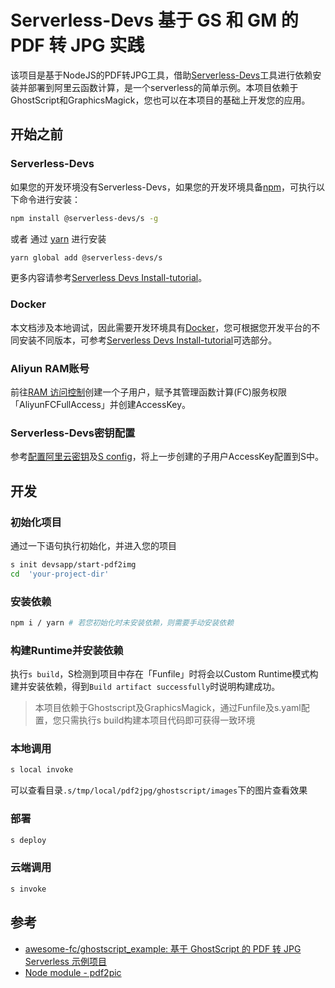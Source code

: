 # Serverless-Devs 基于 GS 和 GM 的 PDF 转 JPG 实践

该项目是基于NodeJS的PDF转JPG工具，借助[Serverless-Devs](https://github.com/Serverless-Devs/Serverless-Devs/blob/master/readme_zh.md)工具进行依赖安装并部署到阿里云函数计算，是一个serverless的简单示例。本项目依赖于GhostScript和GraphicsMagick，您也可以在本项目的基础上开发您的应用。

## 开始之前

### Serverless-Devs

如果您的开发环境没有Serverless-Devs，如果您的开发环境具备[npm](https://www.npmjs.com/)，可执行以下命令进行安装：

```bash
npm install @serverless-devs/s -g
```

或者 通过 [yarn](https://yarnpkg.com/) 进行安装

```bash
yarn global add @serverless-devs/s
```

更多内容请参考[Serverless Devs Install-tutorial](https://github.com/devsapp/fc/blob/main/docs/Getting-started/Install-tutorial.md)。

### Docker

本文档涉及本地调试，因此需要开发环境具有[Docker](https://www.docker.com/)，您可根据您开发平台的不同安装不同版本，可参考[Serverless Devs Install-tutorial](https://github.com/devsapp/fc/blob/main/docs/Getting-started/Install-tutorial.md)可选部分。

### Aliyun RAM账号

前往[RAM 访问控制](https://ram.console.aliyun.com/users)创建一个子用户，赋予其管理函数计算(FC)服务权限「AliyunFCFullAccess」并创建AccessKey。

### Serverless-Devs密钥配置

参考[配置阿里云密钥](https://github.com/devsapp/fc/blob/main/docs/Getting-started/Setting-up-credentials.md)及[S config](http://www.serverless-devs.com/docs/command#config指令)，将上一步创建的子用户AccessKey配置到S中。

## 开发

### 初始化项目

通过一下语句执行初始化，并进入您的项目

```bash
s init devsapp/start-pdf2img
cd 	'your-project-dir'
```

### 安装依赖

```bash
npm i / yarn # 若您初始化时未安装依赖，则需要手动安装依赖
```

### 构建Runtime并安装依赖

执行`s build`，S检测到项目中存在「Funfile」时将会以Custom Runtime模式构建并安装依赖，得到`Build artifact successfully`时说明构建成功。

> 本项目依赖于Ghostscript及GraphicsMagick，通过Funfile及s.yaml配置，您只需执行s build构建本项目代码即可获得一致环境

### 本地调用

```bash
s local invoke
```

可以查看目录`.s/tmp/local/pdf2jpg/ghostscript/images`下的图片查看效果

### 部署

```bash
s deploy    
```

### 云端调用

``` bash
s invoke
```

## 参考
- [awesome-fc/ghostscript_example: 基于 GhostScript 的 PDF 转 JPG Serverless 示例项目](https://github.com/awesome-fc/ghostscript_example)
- [Node module - pdf2pic](https://www.npmjs.com/package/pdf2pic)

